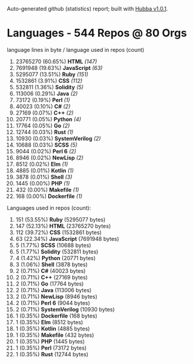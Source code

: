 Auto-generated github (statistics) report;
built with [Hubba v1.0.1](https://github.com/rubycoco/git/tree/master/hubba-reports).


# Languages - 544 Repos @ 80 Orgs

language lines in byte / language used in repos (count)

1. 23765270 (60.65%) **HTML** _(147)_
2. 7691948 (19.63%) **JavaScript** _(63)_
3. 5295077 (13.51%) **Ruby** _(151)_
4. 1532861 (3.91%) **CSS** _(112)_
5. 532811 (1.36%) **Solidity** _(5)_
6. 113006 (0.29%) **Java** _(2)_
7. 73172 (0.19%) **Perl** _(1)_
8. 40023 (0.10%) **C#** _(2)_
9. 27169 (0.07%) **C++** _(2)_
10. 20771 (0.05%) **Python** _(4)_
11. 17764 (0.05%) **Go** _(2)_
12. 12744 (0.03%) **Rust** _(1)_
13. 10930 (0.03%) **SystemVerilog** _(2)_
14. 10688 (0.03%) **SCSS** _(5)_
15. 9044 (0.02%) **Perl 6** _(2)_
16. 8946 (0.02%) **NewLisp** _(2)_
17. 8512 (0.02%) **Elm** _(1)_
18. 4885 (0.01%) **Kotlin** _(1)_
19. 3878 (0.01%) **Shell** _(3)_
20. 1445 (0.00%) **PHP** _(1)_
21. 432 (0.00%) **Makefile** _(1)_
22. 168 (0.00%) **Dockerfile** _(1)_
<!-- break -->


Languages used in repos (count):

1. 151 (53.55%) **Ruby** (5295077 bytes)
2. 147 (52.13%) **HTML** (23765270 bytes)
3. 112 (39.72%) **CSS** (1532861 bytes)
4. 63 (22.34%) **JavaScript** (7691948 bytes)
5. 5 (1.77%) **SCSS** (10688 bytes)
6. 5 (1.77%) **Solidity** (532811 bytes)
7. 4 (1.42%) **Python** (20771 bytes)
8. 3 (1.06%) **Shell** (3878 bytes)
9. 2 (0.71%) **C#** (40023 bytes)
10. 2 (0.71%) **C++** (27169 bytes)
11. 2 (0.71%) **Go** (17764 bytes)
12. 2 (0.71%) **Java** (113006 bytes)
13. 2 (0.71%) **NewLisp** (8946 bytes)
14. 2 (0.71%) **Perl 6** (9044 bytes)
15. 2 (0.71%) **SystemVerilog** (10930 bytes)
16. 1 (0.35%) **Dockerfile** (168 bytes)
17. 1 (0.35%) **Elm** (8512 bytes)
18. 1 (0.35%) **Kotlin** (4885 bytes)
19. 1 (0.35%) **Makefile** (432 bytes)
20. 1 (0.35%) **PHP** (1445 bytes)
21. 1 (0.35%) **Perl** (73172 bytes)
22. 1 (0.35%) **Rust** (12744 bytes)
<!-- break -->


